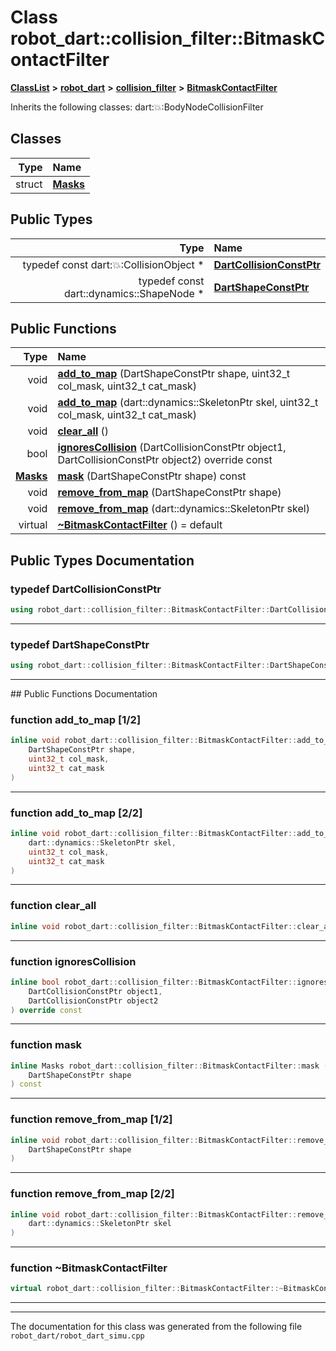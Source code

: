 

# Class robot\_dart::collision\_filter::BitmaskContactFilter



[**ClassList**](annotated.md) **>** [**robot\_dart**](namespacerobot__dart.md) **>** [**collision\_filter**](namespacerobot__dart_1_1collision__filter.md) **>** [**BitmaskContactFilter**](classrobot__dart_1_1collision__filter_1_1BitmaskContactFilter.md)








Inherits the following classes: dart::collision::BodyNodeCollisionFilter












## Classes

| Type | Name |
| ---: | :--- |
| struct | [**Masks**](structrobot__dart_1_1collision__filter_1_1BitmaskContactFilter_1_1Masks.md) <br> |


## Public Types

| Type | Name |
| ---: | :--- |
| typedef const dart::collision::CollisionObject \* | [**DartCollisionConstPtr**](#typedef-dartcollisionconstptr)  <br> |
| typedef const dart::dynamics::ShapeNode \* | [**DartShapeConstPtr**](#typedef-dartshapeconstptr)  <br> |




















## Public Functions

| Type | Name |
| ---: | :--- |
|  void | [**add\_to\_map**](#function-add_to_map-12) (DartShapeConstPtr shape, uint32\_t col\_mask, uint32\_t cat\_mask) <br> |
|  void | [**add\_to\_map**](#function-add_to_map-22) (dart::dynamics::SkeletonPtr skel, uint32\_t col\_mask, uint32\_t cat\_mask) <br> |
|  void | [**clear\_all**](#function-clear_all) () <br> |
|  bool | [**ignoresCollision**](#function-ignorescollision) (DartCollisionConstPtr object1, DartCollisionConstPtr object2) override const<br> |
|  [**Masks**](structrobot__dart_1_1collision__filter_1_1BitmaskContactFilter_1_1Masks.md) | [**mask**](#function-mask) (DartShapeConstPtr shape) const<br> |
|  void | [**remove\_from\_map**](#function-remove_from_map-12) (DartShapeConstPtr shape) <br> |
|  void | [**remove\_from\_map**](#function-remove_from_map-22) (dart::dynamics::SkeletonPtr skel) <br> |
| virtual  | [**~BitmaskContactFilter**](#function-bitmaskcontactfilter) () = default<br> |




























## Public Types Documentation




### typedef DartCollisionConstPtr 

```C++
using robot_dart::collision_filter::BitmaskContactFilter::DartCollisionConstPtr =  const dart::collision::CollisionObject*;
```




<hr>



### typedef DartShapeConstPtr 

```C++
using robot_dart::collision_filter::BitmaskContactFilter::DartShapeConstPtr =  const dart::dynamics::ShapeNode*;
```




<hr>
## Public Functions Documentation




### function add\_to\_map [1/2]

```C++
inline void robot_dart::collision_filter::BitmaskContactFilter::add_to_map (
    DartShapeConstPtr shape,
    uint32_t col_mask,
    uint32_t cat_mask
) 
```




<hr>



### function add\_to\_map [2/2]

```C++
inline void robot_dart::collision_filter::BitmaskContactFilter::add_to_map (
    dart::dynamics::SkeletonPtr skel,
    uint32_t col_mask,
    uint32_t cat_mask
) 
```




<hr>



### function clear\_all 

```C++
inline void robot_dart::collision_filter::BitmaskContactFilter::clear_all () 
```




<hr>



### function ignoresCollision 

```C++
inline bool robot_dart::collision_filter::BitmaskContactFilter::ignoresCollision (
    DartCollisionConstPtr object1,
    DartCollisionConstPtr object2
) override const
```




<hr>



### function mask 

```C++
inline Masks robot_dart::collision_filter::BitmaskContactFilter::mask (
    DartShapeConstPtr shape
) const
```




<hr>



### function remove\_from\_map [1/2]

```C++
inline void robot_dart::collision_filter::BitmaskContactFilter::remove_from_map (
    DartShapeConstPtr shape
) 
```




<hr>



### function remove\_from\_map [2/2]

```C++
inline void robot_dart::collision_filter::BitmaskContactFilter::remove_from_map (
    dart::dynamics::SkeletonPtr skel
) 
```




<hr>



### function ~BitmaskContactFilter 

```C++
virtual robot_dart::collision_filter::BitmaskContactFilter::~BitmaskContactFilter () = default
```




<hr>

------------------------------
The documentation for this class was generated from the following file `robot_dart/robot_dart_simu.cpp`

